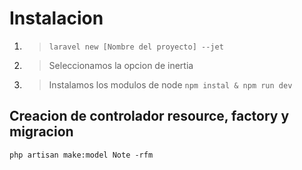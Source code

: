 # Instalacion
1. > `laravel new [Nombre del proyecto] --jet`
2. > Seleccionamos la opcion de inertia
3. >Instalamos los modulos de node
 `npm instal & npm run dev`
 ## Creacion de controlador resource, factory y migracion
  `php artisan make:model Note -rfm`